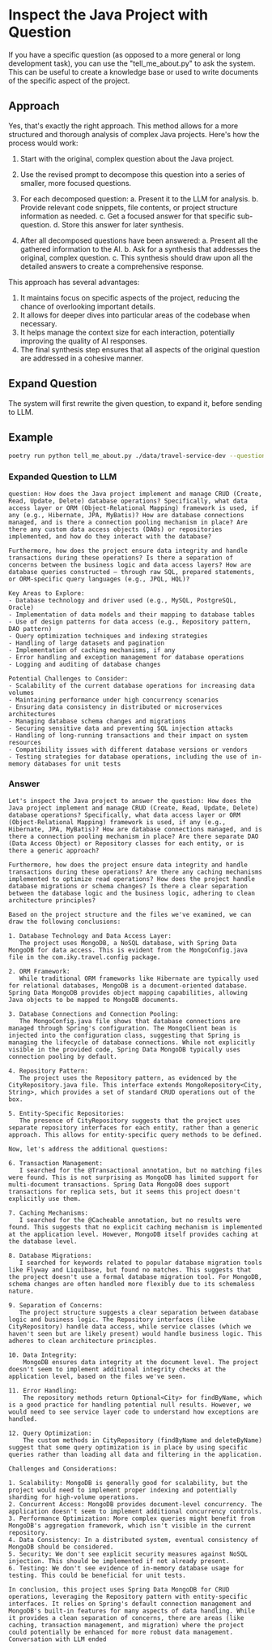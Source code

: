 # Inspect the Java Project with Question

If you have a specific question (as opposed to a more general or long development task), you can use the "tell_me_about.py" to ask the system. This can be useful to create a knowledge base or used to write documents of the specific aspect of the project.

## Approach

Yes, that's exactly the right approach. This method allows for a more structured and thorough analysis of complex Java projects. Here's how the process would work:

1. Start with the original, complex question about the Java project.

2. Use the revised prompt to decompose this question into a series of smaller, more focused questions.

3. For each decomposed question:
   a. Present it to the LLM for analysis.
   b. Provide relevant code snippets, file contents, or project structure information as needed.
   c. Get a focused answer for that specific sub-question.
   d. Store this answer for later synthesis.

4. After all decomposed questions have been answered:
   a. Present all the gathered information to the AI.
   b. Ask for a synthesis that addresses the original, complex question.
   c. This synthesis should draw upon all the detailed answers to create a comprehensive response.

This approach has several advantages:

1. It maintains focus on specific aspects of the project, reducing the chance of overlooking important details.
2. It allows for deeper dives into particular areas of the codebase when necessary.
3. It helps manage the context size for each interaction, potentially improving the quality of AI responses.
4. The final synthesis step ensures that all aspects of the original question are addressed in a cohesive manner.


## **Expand Question**

The system will first rewrite the given question, to expand it, before sending to LLM.

## Example

```sh
poetry run python tell_me_about.py ./data/travel-service-dev --question="how the project handles CRUD database operations"
```

### **Expanded Question** to LLM

```text
question: How does the Java project implement and manage CRUD (Create, Read, Update, Delete) database operations? Specifically, what data access layer or ORM (Object-Relational Mapping) framework is used, if any (e.g., Hibernate, JPA, MyBatis)? How are database connections managed, and is there a connection pooling mechanism in place? Are there any custom data access objects (DAOs) or repositories implemented, and how do they interact with the database?

Furthermore, how does the project ensure data integrity and handle transactions during these operations? Is there a separation of concerns between the business logic and data access layers? How are database queries constructed – through raw SQL, prepared statements, or ORM-specific query languages (e.g., JPQL, HQL)?

Key Areas to Explore:
- Database technology and driver used (e.g., MySQL, PostgreSQL, Oracle)
- Implementation of data models and their mapping to database tables
- Use of design patterns for data access (e.g., Repository pattern, DAO pattern)
- Query optimization techniques and indexing strategies
- Handling of large datasets and pagination
- Implementation of caching mechanisms, if any
- Error handling and exception management for database operations
- Logging and auditing of database changes

Potential Challenges to Consider:
- Scalability of the current database operations for increasing data volumes
- Maintaining performance under high concurrency scenarios
- Ensuring data consistency in distributed or microservices architectures
- Managing database schema changes and migrations
- Securing sensitive data and preventing SQL injection attacks
- Handling of long-running transactions and their impact on system resources
- Compatibility issues with different database versions or vendors
- Testing strategies for database operations, including the use of in-memory databases for unit tests
```

### **Answer**

```text
Let's inspect the Java project to answer the question: How does the Java project implement and manage CRUD (Create, Read, Update, Delete) database operations? Specifically, what data access layer or ORM (Object-Relational Mapping) framework is used, if any (e.g., Hibernate, JPA, MyBatis)? How are database connections managed, and is there a connection pooling mechanism in place? Are there separate DAO (Data Access Object) or Repository classes for each entity, or is there a generic approach?

Furthermore, how does the project ensure data integrity and handle transactions during these operations? Are there any caching mechanisms implemented to optimize read operations? How does the project handle database migrations or schema changes? Is there a clear separation between the database logic and the business logic, adhering to clean architecture principles?

Based on the project structure and the files we've examined, we can draw the following conclusions:

1. Database Technology and Data Access Layer:
   The project uses MongoDB, a NoSQL database, with Spring Data MongoDB for data access. This is evident from the MongoConfig.java file in the com.iky.travel.config package.

2. ORM Framework:
   While traditional ORM frameworks like Hibernate are typically used for relational databases, MongoDB is a document-oriented database. Spring Data MongoDB provides object mapping capabilities, allowing Java objects to be mapped to MongoDB documents.

3. Database Connections and Connection Pooling:
   The MongoConfig.java file shows that database connections are managed through Spring's configuration. The MongoClient bean is injected into the configuration class, suggesting that Spring is managing the lifecycle of database connections. While not explicitly visible in the provided code, Spring Data MongoDB typically uses connection pooling by default.

4. Repository Pattern:
   The project uses the Repository pattern, as evidenced by the CityRepository.java file. This interface extends MongoRepository<City, String>, which provides a set of standard CRUD operations out of the box.

5. Entity-Specific Repositories:
   The presence of CityRepository suggests that the project uses separate repository interfaces for each entity, rather than a generic approach. This allows for entity-specific query methods to be defined.

Now, let's address the additional questions:

6. Transaction Management:
   I searched for the @Transactional annotation, but no matching files were found. This is not surprising as MongoDB has limited support for multi-document transactions. Spring Data MongoDB does support transactions for replica sets, but it seems this project doesn't explicitly use them.

7. Caching Mechanisms:
   I searched for the @Cacheable annotation, but no results were found. This suggests that no explicit caching mechanism is implemented at the application level. However, MongoDB itself provides caching at the database level.

8. Database Migrations:
   I searched for keywords related to popular database migration tools like Flyway and Liquibase, but found no matches. This suggests that the project doesn't use a formal database migration tool. For MongoDB, schema changes are often handled more flexibly due to its schemaless nature.

9. Separation of Concerns:
   The project structure suggests a clear separation between database logic and business logic. The Repository interfaces (like CityRepository) handle data access, while service classes (which we haven't seen but are likely present) would handle business logic. This adheres to clean architecture principles.

10. Data Integrity:
    MongoDB ensures data integrity at the document level. The project doesn't seem to implement additional integrity checks at the application level, based on the files we've seen.

11. Error Handling:
    The repository methods return Optional<City> for findByName, which is a good practice for handling potential null results. However, we would need to see service layer code to understand how exceptions are handled.

12. Query Optimization:
    The custom methods in CityRepository (findByName and deleteByName) suggest that some query optimization is in place by using specific queries rather than loading all data and filtering in the application.

Challenges and Considerations:

1. Scalability: MongoDB is generally good for scalability, but the project would need to implement proper indexing and potentially sharding for high-volume operations.
2. Concurrent Access: MongoDB provides document-level concurrency. The application doesn't seem to implement additional concurrency controls.
3. Performance Optimization: More complex queries might benefit from MongoDB's aggregation framework, which isn't visible in the current repository.
4. Data Consistency: In a distributed system, eventual consistency of MongoDB should be considered.
5. Security: We don't see explicit security measures against NoSQL injection. This should be implemented if not already present.
6. Testing: We don't see evidence of in-memory database usage for testing. This could be beneficial for unit tests.

In conclusion, this project uses Spring Data MongoDB for CRUD operations, leveraging the Repository pattern with entity-specific interfaces. It relies on Spring's default connection management and MongoDB's built-in features for many aspects of data handling. While it provides a clean separation of concerns, there are areas (like caching, transaction management, and migration) where the project could potentially be enhanced for more robust data management.
Conversation with LLM ended
```